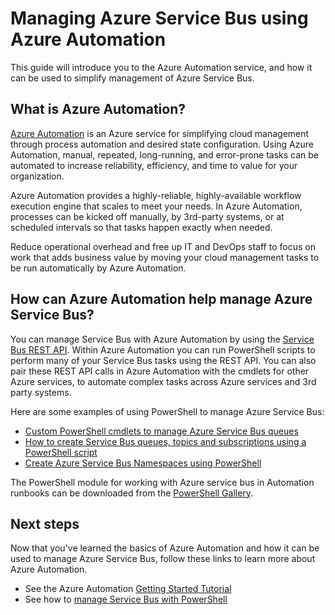 <properties
	pageTitle="Manage Azure Service Bus using Azure Automation | Microsoft Azure"
	description="Learn how to use the Azure Automation service to manage Azure Service Bus."
	services="service-bus, automation"
	documentationCenter=""
	authors="mgoedtel"
	manager="jwhit"
	editor=""/>

<tags
	ms.service="service-bus"
	ms.workload="na"
	ms.tgt_pltfrm="na"
	ms.devlang="na"
	ms.topic="article"
	ms.date="07/29/2016"
	ms.author="magoedte;csand"/>

# Managing Azure Service Bus using Azure Automation

This guide will introduce you to the Azure Automation service, and how it can be used to simplify management of Azure Service Bus.

## What is Azure Automation?

[Azure Automation](../automation/automation-intro.md) is an Azure service for simplifying cloud management through process automation and desired state configuration. Using Azure Automation, manual, repeated, long-running, and error-prone tasks can be automated to increase reliability, efficiency, and time to value for your organization.

Azure Automation provides a highly-reliable, highly-available workflow execution engine that scales to meet your needs. In Azure Automation, processes can be kicked off manually, by 3rd-party systems, or at scheduled intervals so that tasks happen exactly when needed.

Reduce operational overhead and free up IT and DevOps staff to focus on work that adds business value by moving your cloud management tasks to be run automatically by Azure Automation.

## How can Azure Automation help manage Azure Service Bus?

You can manage Service Bus with Azure Automation by using the [Service Bus REST API](https://msdn.microsoft.com/library/azure/mt639375.aspx). Within Azure Automation you can run PowerShell scripts to perform many of your Service Bus tasks using the REST API. You can also pair these REST API calls in Azure Automation with the cmdlets for other Azure services, to automate complex tasks across Azure services and 3rd party systems.

Here are some examples of using PowerShell to manage Azure Service Bus:

* [Custom PowerShell cmdlets to manage Azure Service Bus queues](https://blogs.technet.microsoft.com/uktechnet/2014/12/04/sample-of-custom-powershell-cmdlets-to-manage-azure-servicebus-queues)
* [How to create Service Bus queues, topics and subscriptions using a PowerShell script](http://blogs.msdn.com/b/paolos/archive/2014/12/02/how-to-create-a-service-bus-queues-topics-and-subscriptions-using-a-powershell-script.aspx)
* [Create Azure Service Bus Namespaces using PowerShell](http://buildazure.com/2015/09/24/create-azure-service-bus-namespaces-using-powershell-and-x-plat-cli/)

The PowerShell module for working with Azure service bus in Automation runbooks can be downloaded from the [PowerShell Gallery](https://www.powershellgallery.com/packages/AzureServiceBusCreation/1.0).


## Next steps

Now that you've learned the basics of Azure Automation and how it can be used to manage Azure Service Bus, follow these links to learn more about Azure Automation.

* See the Azure Automation [Getting Started Tutorial](../automation/automation-first-runbook-graphical.md)
* See how to [manage Service Bus with PowerShell](service-bus-powershell-how-to-provision.md)
